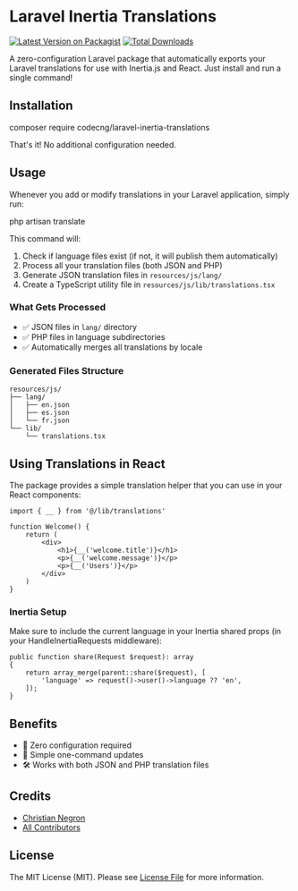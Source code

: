 # Laravel Inertia Translations

[![Latest Version on Packagist](https://img.shields.io/packagist/v/codecng/laravel-inertia-translations.svg?style=flat-square)](https://packagist.org/packages/codecng/laravel-inertia-translations)
[![Total Downloads](https://img.shields.io/packagist/dt/codecng/laravel-inertia-translations.svg?style=flat-square)](https://packagist.org/packages/codecng/laravel-inertia-translations)

A zero-configuration Laravel package that automatically exports your Laravel translations for use with Inertia.js and React. Just install and run a single command!

## Installation
composer require codecng/laravel-inertia-translations

That's it! No additional configuration needed.

## Usage

Whenever you add or modify translations in your Laravel application, simply run:

php artisan translate

This command will:
1. Check if language files exist (if not, it will publish them automatically)
2. Process all your translation files (both JSON and PHP)
3. Generate JSON translation files in `resources/js/lang/`
4. Create a TypeScript utility file in `resources/js/lib/translations.tsx`

### What Gets Processed

- ✅ JSON files in `lang/` directory
- ✅ PHP files in language subdirectories
- ✅ Automatically merges all translations by locale

### Generated Files Structure
```
resources/js/
├── lang/
│   ├── en.json
│   ├── es.json
│   └── fr.json
└── lib/
    └── translations.tsx
```

## Using Translations in React

The package provides a simple translation helper that you can use in your React components:
```
import { __ } from '@/lib/translations'

function Welcome() {
    return (
        <div>
            <h1>{__('welcome.title')}</h1>
            <p>{__('welcome.message')}</p>
            <p>{__('Users')}</p>
        </div>
    )
}
```
### Inertia Setup

Make sure to include the current language in your Inertia shared props (in your HandleInertiaRequests middleware):
```
public function share(Request $request): array
{
    return array_merge(parent::share($request), [
        'language' => request()->user()->language ?? 'en',
    ]);
}
```
## Benefits

- 🚀 Zero configuration required
- 🔄 Simple one-command updates
- 🛠 Works with both JSON and PHP translation files

## Credits

- [Christian Negron](https://github.com/codecng)
- [All Contributors](../../contributors)

## License

The MIT License (MIT). Please see [License File](LICENSE.md) for more information. 
